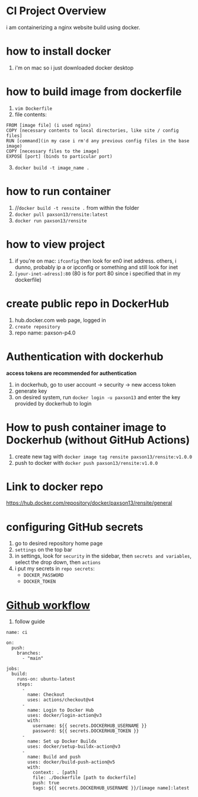 # CI Project Overview
i am containerizing a nginx website build using docker.

# how to install docker
1. i'm on mac so i just downloaded docker desktop

# how to build image from dockerfile
1. `vim Dockerfile`
2. file contents:
```
FROM [image file] (i used nginx)
COPY [necessary contents to local directories, like site / config files]
RUN [command](in my case i rm'd any previous config files in the base image)
COPY [necessary files to the image]
EXPOSE [port] (binds to particular port) 
```
3. `docker build -t image_name .`

# how to run container
1. //`docker build -t rensite .` from within the folder
2. `docker pull paxson13/rensite:latest`
3. `docker run paxson13/rensite`

# how to view project
1. if you're on mac: `ifconfig` then look for en0 inet address. others, i dunno, probably ip a or ipconfig or something and still look for inet
2. `[your-inet-adress]:80` (80 is for port 80 since i specified that in my dockerfile) 

# create public repo in DockerHub
1. hub.docker.com web page, logged in
2. `create repository`
3. repo name: paxson-p4.0


# Authentication with dockerhub
**access tokens are recommended for authentication**
1. in dockerhub, go to user account -> security -> new access token
2. generate key
3. on desired system, run `docker login -u paxson13` and enter the key provided by dockerhub to login

# How to push container image to Dockerhub (without GitHub Actions)
1. create new tag with `docker image tag rensite paxson13/rensite:v1.0.0`
2. push to docker with `docker push paxson13/rensite:v1.0.0`

# Link to docker repo
https://hub.docker.com/repository/docker/paxson13/rensite/general

# configuring GitHub secrets
1. go to desired repository home page 
2. `settings` on the top bar
3. in settings, look for `security` in the sidebar, then `secrets and variables`, select the drop down, then `actions`
4. i put my secrets in `repo secrets`:
   - `DOCKER_PASSWORD`
   - `DOCKER_TOKEN`

# [Github workflow](https://docs.docker.com/build/ci/github-actions/)
1. follow guide 
```
name: ci

on:
  push:
    branches:
      - "main"

jobs:
  build:
    runs-on: ubuntu-latest
    steps:
      -
        name: Checkout
        uses: actions/checkout@v4
      -
        name: Login to Docker Hub
        uses: docker/login-action@v3
        with:
          username: ${{ secrets.DOCKERHUB_USERNAME }}
          password: ${{ secrets.DOCKERHUB_TOKEN }}
      -
        name: Set up Docker Buildx
        uses: docker/setup-buildx-action@v3
      -
        name: Build and push
        uses: docker/build-push-action@v5
        with:
          context: . [path]
          file: ./Dockerfile [path to dockerfile]
          push: true
          tags: ${{ secrets.DOCKERHUB_USERNAME }}/[image name]:latest 
```


